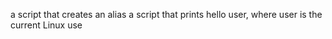 a script that creates an alias
a script that prints hello user, where user is the current Linux use

